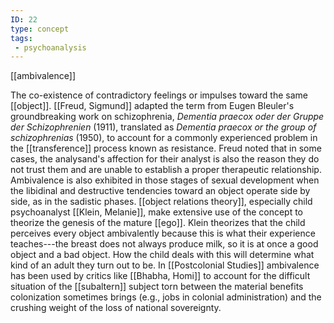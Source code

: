 ```yaml
---
ID: 22
type: concept
tags: 
 - psychoanalysis
---
```


[[ambivalence]]

 The
co-existence of contradictory feelings or impulses toward the same
[[object]]. [[Freud, Sigmund]] adapted the term
from Eugen Bleuler's groundbreaking work on schizophrenia, *Dementia praecox oder der Gruppe der Schizophrenien* (1911), translated as
*Dementia praecox or the group of schizophrenias* (1950), to account for
a commonly experienced problem in the
[[transference]] process
known as resistance. Freud noted that in some cases, the analysand's
affection for their analyst is also the reason they do not trust them
and are unable to establish a proper therapeutic relationship.
Ambivalence is also exhibited in those stages of sexual development when
the libidinal and destructive tendencies toward an object operate side
by side, as in the sadistic phases. [[object relations theory]], especially child
psychoanalyst [[Klein, Melanie]], make extensive use
of the concept to theorize the genesis of the mature
[[ego]]. Klein theorizes that
the child perceives every object ambivalently because this is what their
experience teaches---the breast does not always produce milk, so it is
at once a good object and a bad object. How the child deals with this
will determine what kind of an adult they turn out to be. In
[[Postcolonial Studies]]
ambivalence has been used by critics like [[Bhabha, Homi]] to account for the
difficult situation of the
[[subaltern]] subject torn
between the material benefits colonization sometimes brings (e.g., jobs
in colonial administration) and the crushing weight of the loss of
national sovereignty.
